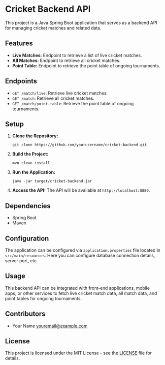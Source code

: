 # Cricket Backend API

This project is a Java Spring Boot application that serves as a backend API for managing cricket matches and related data.

## Features

- **Live Matches:** Endpoint to retrieve a list of live cricket matches.
- **All Matches:** Endpoint to retrieve all cricket matches.
- **Point Table:** Endpoint to retrieve the point table of ongoing tournaments.

## Endpoints

- `GET /match/live`: Retrieve live cricket matches.
- `GET /match`: Retrieve all cricket matches.
- `GET /match/point-table`: Retrieve the point table of ongoing tournaments.

## Setup

1. **Clone the Repository:**
    ```
    git clone https://github.com/yourusername/cricket-backend.git
    ```

2. **Build the Project:**
    ```
    mvn clean install
    ```

3. **Run the Application:**
    ```
    java -jar target/cricket-backend.jar
    ```

4. **Access the API:**
    The API will be available at `http://localhost:8080`.

## Dependencies

- Spring Boot
- Maven

## Configuration

The application can be configured via `application.properties` file located in `src/main/resources`. Here you can configure database connection details, server port, etc.

## Usage

This backend API can be integrated with front-end applications, mobile apps, or other services to fetch live cricket match data, all match data, and point tables for ongoing tournaments.

## Contributors

- Your Name <youremail@example.com>

## License

This project is licensed under the MIT License - see the [LICENSE](LICENSE) file for details.
